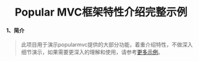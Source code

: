 <center><h1>Popular MVC框架特性介绍完整示例</h1></center>

#### 1、简介

> 此项目用于演示popularmvc提供的大部分功能，着重介绍特性，不做深入细节演示，如果需要更深入的理解和使用，请参考[更多示例](../doc/demos.md)。
>
